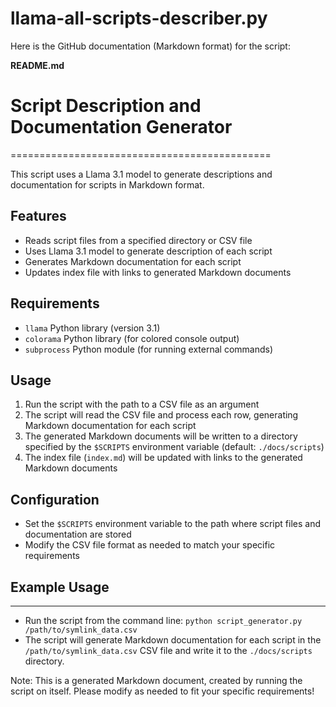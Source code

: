 # llama-all-scripts-describer.py

Here is the GitHub documentation (Markdown format) for the script:

**README.md**

# Script Description and Documentation Generator
=============================================

This script uses a Llama 3.1 model to generate descriptions and documentation for scripts in Markdown format.

## Features

* Reads script files from a specified directory or CSV file
* Uses Llama 3.1 model to generate description of each script
* Generates Markdown documentation for each script
* Updates index file with links to generated Markdown documents

## Requirements

* `llama` Python library (version 3.1)
* `colorama` Python library (for colored console output)
* `subprocess` Python module (for running external commands)

## Usage

1. Run the script with the path to a CSV file as an argument
2. The script will read the CSV file and process each row, generating Markdown documentation for each script
3. The generated Markdown documents will be written to a directory specified by the `$SCRIPTS` environment variable (default: `./docs/scripts`)
4. The index file (`index.md`) will be updated with links to the generated Markdown documents

## Configuration

* Set the `$SCRIPTS` environment variable to the path where script files and documentation are stored
* Modify the CSV file format as needed to match your specific requirements

## Example Usage
-----------------

* Run the script from the command line: `python script_generator.py /path/to/symlink_data.csv`
* The script will generate Markdown documentation for each script in the `/path/to/symlink_data.csv` CSV file and write it to the `./docs/scripts` directory.

Note: This is a generated Markdown document, created by running the script on itself. Please modify as needed to fit your specific requirements!